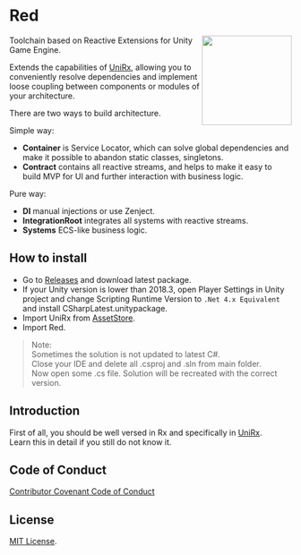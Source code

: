 # Red
<img align="right" width="160px" height="160px" src="Assets/Data/logo.png">

Toolchain based on Reactive Extensions for Unity Game Engine.
  
Extends the capabilities of [UniRx](https://github.com/neuecc/UniRx), allowing you to conveniently resolve dependencies and implement loose coupling between components or modules of your architecture.  

There are two ways to build architecture.

Simple way:
- **Container** is Service Locator, which can solve global dependencies and make it possible to abandon static classes, singletons.  
- **Contract** contains all reactive streams, and helps to make it easy to build MVP for UI and further interaction with business logic. 

Pure way:
- **DI** manual injections or use Zenject. 
- **IntegrationRoot** integrates all systems with reactive streams. 
- **Systems** ECS-like business logic. 

## How to install

- Go to [Releases](https://github.com/X-Crew/Red/releases) and download latest package.
- If your Unity version is lower than 2018.3, open Player Settings in Unity project and change Scripting Runtime Version to `.Net 4.x Equivalent` and install CSharpLatest.unitypackage.
- Import UniRx from [AssetStore](https://assetstore.unity.com/packages/tools/integration/unirx-reactive-extensions-for-unity-17276).
- Import Red.

> Note:  
> Sometimes the solution is not updated to latest C#.  
> Close your IDE and delete all .csproj and .sln from main folder.  
> Now open some .cs file. Solution will be recreated with the correct version.  


## Introduction

First of all, you should be well versed in Rx and specifically in [UniRx](https://github.com/neuecc/UniRx).  
Learn this in detail if you still do not know it.  

## Code of Conduct

[Contributor Covenant Code of Conduct](CODE_OF_CONDUCT.md)

## License

[MIT License](LICENSE).

